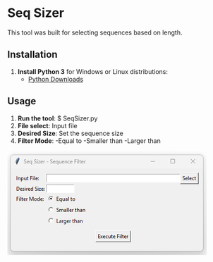 # Seq Sizer

This tool was built for selecting sequences based on length.

## Installation

1. **Install Python 3** for Windows or Linux distributions:
   - [Python Downloads](https://www.python.org/downloads/)

## Usage

1. **Run the tool**:
   $ SeqSizer.py
2. **File select**:
   Input file
3. **Desired Size**:
   Set the sequence size
5. **Filter Mode**: -Equal to -Smaller than -Larger than
   
 ![name-of-you-image](https://github.com/DeborahBambil/figs/blob/main/tool.png)

